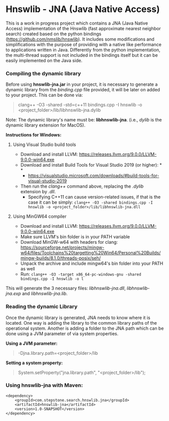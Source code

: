 # Hnswlib - JNA (Java Native Access) 

This is a work in progress project which contains a JNA (Java Native Access) implementation of the Hnswlib (fast approximate nearest neighbor search) created based on the python bindings (https://github.com/nmslib/hnswlib). It includes some modifications and simplifications with the purpose of providing with a native like performance to applications written in Java. Differently from the python implementation, the multi-thread support is not included in the bindings itself but it can be easily implemented on the Java side.

### Compiling the dynamic library

Before using **hnswlib-jna.jar** in your project, it is necessary to generate  a dynamic library from the _binding.cpp_ file provided, it will be later on added to your project. This can be done via:

> clang++ -O3 -shared -std=c++11 bindings.cpp -I hnswlib -o <project_folder>/lib/libhnswlib-jna.dylib

Note: The dynamic library's name must be: **libhnswlib-jna**.<extension> (i.e., _dylib_ is the dynamic library extension for MacOS).

__Instructions for Windows:__

1. Using Visual Studio build tools

	* Download and install LLVM: https://releases.llvm.org/9.0.0/LLVM-9.0.0-win64.exe
	* Download and install Build Tools for Visual Studio 2019 (or higher):  *   *  
	    * https://visualstudio.microsoft.com/downloads/#build-tools-for-visual-studio-2019
	* Then run the _clang++_ command above, replacing the _.dylib_ extension by _.dll_.
	    * Specifying C++11 can cause version-related issues, if that is the case it can be simply:
		  `clang++ -O3 -shared bindings.cpp -I hnswlib -o <project_folder>/lib/libhnswlib-jna.dll`

2. Using MinGW64 compiler

	* Download and install LLVM: https://releases.llvm.org/9.0.0/LLVM-9.0.0-win64.exe
	* Make sure LLVM's bin folder is in your PATH variable
	* Download MinGW-w64 with headers for clang: https://sourceforge.net/projects/mingw-w64/files/Toolchains%20targetting%20Win64/Personal%20Builds/mingw-builds/8.1.0/threads-posix/seh/
	* Unpack the archive and include mingw64's bin folder into your PATH as well
	* Run:
	`clang++ -O3 -target x86_64-pc-windows-gnu -shared bindings.cpp -I hnswlib -o l`

This will generate the 3 necessary files: _libhnswlib-jna.dll_, _libhnswlib-jna.exp_ and _libhnswlib-jna.lib_.

### Reading the dynamic Library

Once the dynamic library is generated, JNA needs to know where it is located. One way is adding the library to the common library paths of the operational system. Another is adding a folder to the JNA path which can be done using a JVM parameter of via system properties.

__Using a JVM parameter:__

> -Djna.library.path=<project_folder>/lib

__Setting a system property:__

> System.setProperty("jna.library.path", "<project_folder>/lib");

### Using hnswlib-jna with Maven:

```
<dependency>
    <groupId>com.stepstone.search.hnswlib.jna</groupId>
    <artifactId>hnswlib-jna</artifactId>
    <version>1.0-SNAPSHOT</version>
</dependency>
```